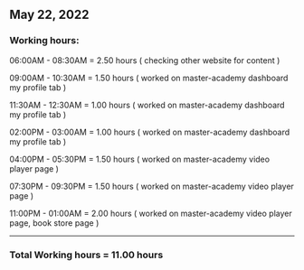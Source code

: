## May 22, 2022
### Working hours:

06:00AM - 08:30AM     = 2.50 hours ( checking other website for content )

09:00AM - 10:30AM     = 1.50 hours ( worked on master-academy dashboard my profile tab )

11:30AM - 12:30AM     = 1.00 hours ( worked on master-academy dashboard my profile tab )

02:00PM - 03:00AM     = 1.00 hours ( worked on master-academy dashboard my profile tab )

04:00PM - 05:30PM     = 1.50 hours ( worked on master-academy video player page )

07:30PM - 09:30PM     = 1.50 hours ( worked on master-academy video player page )

11:00PM - 01:00AM     = 2.00 hours ( worked on master-academy video player page, book store page )

----------------------------------------

### Total Working hours = 11.00 hours
